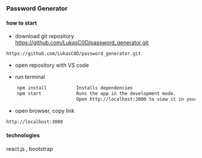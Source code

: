 ### Password Generator


#### how to start 

- download git repository https://github.com/LukasC0D/password_generator.git 

```sh
https://github.com/LukasC0D/password_generator.git

```
- open repository with VS code

- run terminal 

```sh
    npm install           Installs dependencies
    npm start             Runs the app in the development mode.
                          Open http://localhost:3000 to view it in your browser.

```
- open browser, copy link  

```sh
http://localhost:3000
```

#### technologies 

react.js , bootstrap 